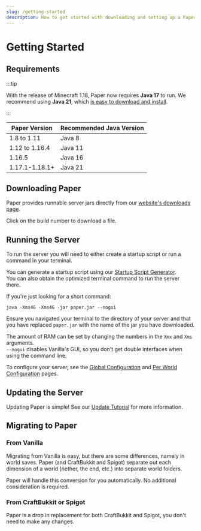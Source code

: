 ```yaml
---
slug: /getting-started
description: How to get started with downloading and setting up a Paper server.
---
```


# Getting Started

## Requirements

:::tip

With the release of Minecraft 1.18, Paper now requires **Java 17** to run. We recommend using **Java 21**, which [is easy to download and install](/misc/java-install).

:::

| Paper Version  | Recommended Java Version |
|----------------|--------------------------|
| 1.8 to 1.11    | Java 8                   |
| 1.12 to 1.16.4 | Java 11                  |
| 1.16.5         | Java 16                  |
| 1.17.1-1.18.1+ | Java 21                  |

## Downloading Paper

Paper provides runnable server jars directly from our
[website's downloads page](https://papermc.io/downloads).

Click on the build number to download a file.

## Running the Server

To run the server you will need to either create a startup script
or run a command in your terminal.

You can generate a startup script using our [Startup Script Generator](/misc/tools/start-script-gen).  
You can also obtain the optimized terminal command to run the server there.

If you're just looking for a short command:
```
java -Xmx4G -Xms4G -jar paper.jar --nogui
```
Ensure you navigated your terminal to the directory of your server
and that you have replaced `paper.jar` with the name of the jar you have downloaded.

The amount of RAM can be set by changing the numbers in the `Xmx` and `Xms` arguments.  
`--nogui` disables Vanilla's GUI, so you don't get double interfaces when using the command line.

To configure your server, see the [Global Configuration](../reference/configuration/global-configuration.mdx) and
[Per World Configuration](../reference/configuration/world-configuration.mdx) pages.

## Updating the Server

Updating Paper is simple! See our [Update Tutorial](../how-to/update.md) for more information.

## Migrating to Paper

### From Vanilla

Migrating from Vanilla is easy, but there are some differences, namely in world saves. Paper (and
CraftBukkit and Spigot) separate out each dimension of a world (nether, the end, etc.) into separate
world folders.

Paper will handle this conversion for you automatically. No additional consideration is required.

### From CraftBukkit or Spigot

Paper is a drop in replacement for both CraftBukkit and Spigot, you don't need to make any changes.
